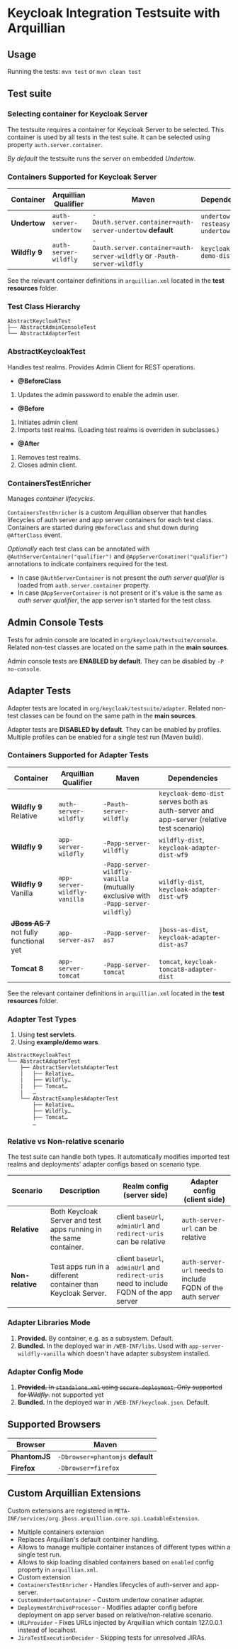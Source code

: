 # Keycloak Integration Testsuite with Arquillian

## Usage

Running the tests: `mvn test` or `mvn clean test`

## Test suite

### Selecting container for Keycloak Server

The testsuite requires a container for Keycloak Server to be selected.
This container is used by all tests in the test suite.
It can be selected using property `auth.server.container`.

*By default* the testsuite runs the server on embedded *Undertow*.

### Containers Supported for Keycloak Server

| Container | Arquillian Qualifier | Maven | Dependencies |
| --- | --- | --- | --- |
| **Undertow** | `auth-server-undertow` | `-Dauth.server.container=auth-server-undertow` **default** | `undertow-core`, `resteasy-undertow` |
| **Wildfly 9** | `auth-server-wildfly` | `-Dauth.server.container=auth-server-wildfly` or `-Pauth-server-wildfly` | `keycloak-demo-dist` |

See the relevant container definitions in `arquillian.xml` located in the **test resources** folder.

### Test Class Hierarchy
```
AbstractKeycloakTest
├── AbstractAdminConsoleTest
└── AbstractAdapterTest
```

### AbstractKeycloakTest

Handles test realms. Provides Admin Client for REST operations.

* **@BeforeClass**
 1. Updates the admin password to enable the admin user.
* **@Before**
 1. Initiates admin client
 2. Imports test realms. (Loading test realms is overriden in subclasses.)
* **@After**
 1. Removes test realms.
 2. Closes admin client.

### ContainersTestEnricher

Manages *container lifecycles*.

`ContainersTestEnricher` is a custom Arquillian observer that handles lifecycles of auth server and app server containers for each test class.
Containers are started during `@BeforeClass` and shut down during `@AfterClass` event.

*Optionally* each test class can be annotated with `@AuthServerContainer("qualifier")` and `@AppServerConatiner("qualifier")` annotations 
to indicate containers required for the test.

* In case `@AuthServerContainer` is not present the *auth server qualifier* is loaded from `auth.server.container` property.
* In case `@AppServerContainer` is not present or it's value is the same as *auth server qualifier*, the app server isn't started for the test class.

## Admin Console Tests

Tests for admin console are located in `org/keycloak/testsuite/console`.
Related non-test classes are located on the same path in the **main sources**.

Admin console tests are **ENABLED by default**. They can be disabled by `-P no-console`.


## Adapter Tests

Adapter tests are located in `org/keycloak/testsuite/adapter`.
Related non-test classes can be found on the same path in the **main sources**.

Adapter tests are **DISABLED by default**. They can be enabled by profiles.
Multiple profiles can be enabled for a single test run (Maven build).

### Containers Supported for Adapter Tests

| Container | Arquillian Qualifier | Maven | Dependencies |
| --- | --- | --- | --- |
| **Wildfly 9** Relative | `auth-server-wildfly` | `-Pauth-server-wildfly` | `keycloak-demo-dist` serves both as auth-server and app-server (relative test scenario) |
| **Wildfly 9** | `app-server-wildfly` | `-Papp-server-wildfly` | `wildfly-dist`, `keycloak-adapter-dist-wf9` |
| **Wildfly 9** Vanilla | `app-server-wildfly-vanilla` | `-Papp-server-wildfly-vanilla` (mutually exclusive with `-Papp-server-wildfly`) | `wildfly-dist`, `keycloak-adapter-dist-wf9` |
| ~~**JBoss AS 7**~~ not fully functional yet | `app-server-as7` | `-Papp-server-as7` | `jboss-as-dist`, `keycloak-adapter-dist-as7` |
| **Tomcat 8** | `app-server-tomcat` | `-Papp-server-tomcat` | `tomcat`, `keycloak-tomcat8-adapter-dist` |

See the relevant container definitions in `arquillian.xml` located in the **test resources** folder.

### Adapter Test Types

1. Using **test servlets**.
2. Using **example/demo wars**.

```
AbstractKeycloakTest
└── AbstractAdapterTest
    ├── AbstractServletsAdapterTest
    |   ├── Relative…
    |   ├── Wildfly…
    |   ├── Tomcat…
    |   …
    └── AbstractExamplesAdapterTest
        ├── Relative…
        ├── Wildfly…
        ├── Tomcat…
        …
```

### Relative vs Non-relative scenario

The test suite can handle both types.
It automatically modifies imported test realms and deployments' adapter configs based on scenario type.

| Scenario | Description | Realm config (server side) | Adapter config (client side) |
| --- | --- | --- | --- |
| **Relative** | Both Keycloak Server and test apps running in the same container. | client `baseUrl`, `adminUrl` and `redirect-uris` can be relative | `auth-server-url` can be relative |
| **Non-relative** | Test apps run in a different container than Keycloak Server. | client `baseUrl`, `adminUrl` and `redirect-uris` need to include FQDN of the app server | `auth-server-url` needs to include FQDN of the auth server|

### Adapter Libraries Mode

1. **Provided.** By container, e.g. as a subsystem. Default.
2. **Bundled.** In the deployed war in `/WEB-INF/libs`. Used with `app-server-wildfly-vanilla` which doesn't have adapter subsystem installed.

### Adapter Config Mode

1. ~~**Provided.** In `standalone.xml` using `secure-deployment`. Only supported for *Wildfly*.~~ not supported yet
2. **Bundled.** In the deployed war in `/WEB-INF/keycloak.json`. Default.

## Supported Browsers

| Browser | Maven |
| --- | --- | 
| **PhantomJS** | `-Dbrowser=phantomjs` **default** |
| **Firefox** | `-Dbrowser=firefox` |


## Custom Arquillian Extensions

Custom extensions are registered in `META-INF/services/org.jboss.arquillian.core.spi.LoadableExtension`.

* Multiple containers extension
 * Replaces Arquillian's default container handling.
 * Allows to manage multiple container instances of different types within a single test run.
 * Allows to skip loading disabled containers based on `enabled` config property in `arquillian.xml`.
* Custom extension
 * `ContainersTestEnricher` - Handles lifecycles of auth-server and app-server.
 * `CustomUndertowContainer` - Custom undertow conatiner adapter.
 * `DeploymentArchiveProcessor` - Modifies adapter config before deployment on app server based on relative/non-relative scenario.
 * `URLProvider` - Fixes URLs injected by Arquillian which contain 127.0.0.1 instead of localhost.
 * `JiraTestExecutionDecider` - Skipping tests for unresolved JIRAs.

